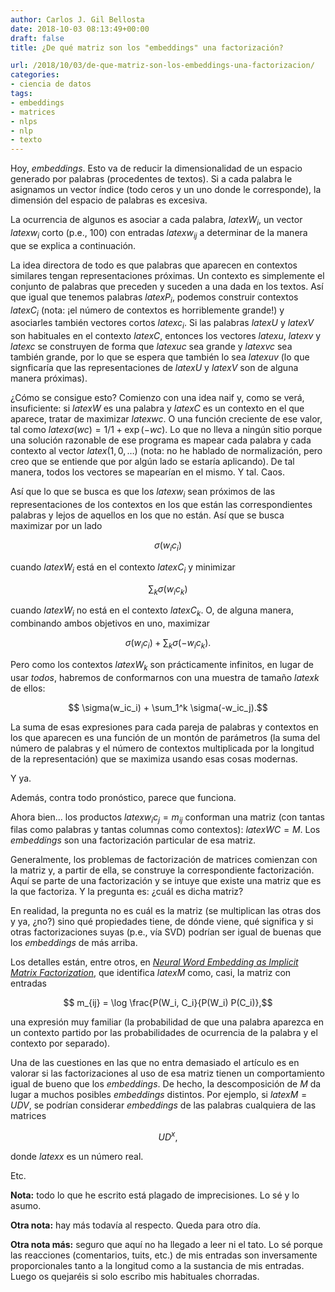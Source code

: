 ```yaml
---
author: Carlos J. Gil Bellosta
date: 2018-10-03 08:13:49+00:00
draft: false
title: ¿De qué matriz son los "embeddings" una factorización?

url: /2018/10/03/de-que-matriz-son-los-embeddings-una-factorizacion/
categories:
- ciencia de datos
tags:
- embeddings
- matrices
- nlps
- nlp
- texto
---
```


Hoy, _embeddings_. Esto va de reducir la dimensionalidad de un espacio generado por palabras (procedentes de textos). Si a cada palabra le asignamos un vector índice (todo ceros y un uno donde le corresponde), la dimensión del espacio de palabras es excesiva.

La ocurrencia de algunos es asociar a cada palabra, $latex W_i$, un vector $latex w_i$ corto (p.e., 100) con entradas $latex w_{ij}$ a determinar de la manera que se explica a continuación.

La idea directora de todo es que palabras que aparecen en contextos similares tengan representaciones próximas. Un contexto es simplemente el conjunto de palabras que preceden y suceden a una dada en los textos. Así que igual que tenemos palabras $latex P_i$, podemos construir contextos $latex C_i$ (nota: ¡el número de contextos es horriblemente grande!) y asociarles también vectores cortos $latex c_i$. Si las palabras $latex U$ y $latex V$ son habituales en el contexto $latex C$, entonces los vectores $latex u$, $latex v$ y $latex c$ se construyen de forma que $latex uc$ sea grande y $latex vc$ sea también grande, por lo que se espera que también lo sea $latex uv$ (lo que signficaría que las representaciones de $latex U$ y $latex V$ son de alguna manera próximas).

¿Cómo se consigue esto? Comienzo con una idea naif y, como se verá, insuficiente: si $latex W$ es una palabra y $latex C$ es un contexto en el que aparece, tratar de maximizar $latex wc$. O una función creciente de ese valor, tal como $latex \sigma(wc) = 1 / 1 + \exp(-wc)$. Lo que no lleva a ningún sitio porque una solución razonable de ese programa es mapear cada palabra y cada contexto al vector $latex (1, 0, \dots)$ (nota: no he hablado de normalización, pero creo que se entiende que por algún lado se estaría aplicando). De tal manera, todos los vectores se mapearían en el mismo. Y tal. Caos.

Así que lo que se busca es que los $latex w_i$ sean próximos de las representaciones de los contextos en los que están las correspondientes palabras y lejos de aquellos en los que no están. Así que se busca maximizar por un lado

$$ \sigma(w_ic_i)$$

cuando $latex W_i$ está en el contexto $latex C_i$ y minimizar

$$ \sum_k \sigma(w_ic_k)$$

cuando $latex W_i$ no está en el contexto $latex C_k$. O, de alguna manera, combinando ambos objetivos en uno, maximizar

$$ \sigma(w_ic_i) + \sum_k \sigma(-w_ic_k).$$


Pero como los contextos $latex W_k$ son prácticamente infinitos, en lugar de usar _todos_, habremos de conformarnos con una muestra de tamaño $latex k$ de ellos:

$$ \sigma(w_ic_i) + \sum_1^k \sigma(-w_ic_j).$$

La suma de esas expresiones para cada pareja de palabras y contextos en los que aparecen es una función de un montón de parámetros (la suma del número de palabras y el número de contextos multiplicada por la longitud de la representación) que se maximiza usando esas cosas modernas.

Y ya.

Además, contra todo pronóstico, parece que funciona.

Ahora bien... los productos $latex w_ic_j = m_{ij}$ conforman una matriz (con tantas filas como palabras y tantas columnas como contextos): $latex WC = M$. Los _embeddings_ son una factorización particular de esa matriz.

Generalmente, los problemas de factorización de matrices comienzan con la matriz y, a partir de ella, se construye la correspondiente factorización. Aquí se parte de una factorización y se intuye que existe una matriz que es la que factoriza. Y la pregunta es: ¿cuál es dicha matriz?

En realidad, la pregunta no es cuál es la matriz (se multiplican las otras dos y ya, ¿no?) sino qué propiedades tiene, de dónde viene, qué significa y si otras factorizaciones suyas (p.e., vía SVD) podrían ser igual de buenas que los _embeddings_ de más arriba.

Los detalles están, entre otros, en [_Neural Word Embedding as Implicit Matrix Factorization_](https://papers.nips.cc/paper/5477-neural-word-embedding-as-implicit-matrix-factorization.pdf), que identifica $latex M$ como, casi, la matriz con entradas

$$ m_{ij} = \log \frac{P(W_i, C_i}{P(W_i) P(C_i)},$$

una expresión muy familiar (la probabilidad de que una palabra aparezca en un contexto partido por las probabilidades de ocurrencia de la palabra y el contexto por separado).

Una de las cuestiones en las que no entra demasiado el artículo es en valorar si las factorizaciones al uso de esa matriz tienen un comportamiento igual de bueno que los _embeddings_. De hecho, la descomposición de $M$ da lugar a muchos posibles _embeddings_ distintos. Por ejemplo, si $latex M = UDV$, se podrían considerar _embeddings_ de las palabras cualquiera de las matrices

$$ UD^x,$$

donde $latex x$ es un número real.

Etc.

**Nota:** todo lo que he escrito está plagado de imprecisiones. Lo sé y lo asumo.

**Otra nota:** hay más todavía al respecto. Queda para otro día.

**Otra nota más:** seguro que aquí no ha llegado a leer ni el tato. Lo sé porque las reacciones (comentarios, tuits, etc.) de mis entradas son inversamente proporcionales tanto a la longitud como a la sustancia de mis entradas. Luego os quejaréis si solo escribo mis habituales chorradas.
